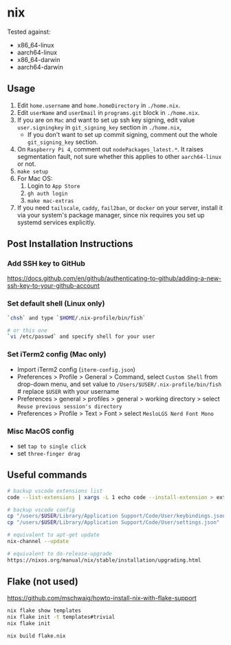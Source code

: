 # nix

Tested against:

- x86_64-linux
- aarch64-linux
- x86_64-darwin
- aarch64-darwin

## Usage

1. Edit `home.username` and `home.homeDirectory` in `./home.nix`.
2. Edit `userName` and `userEmail` in `programs.git` block in `./home.nix`.
3. If you are on `Mac` and want to set up ssh key signing, edit value `user.signingkey` in `git_signing_key` section in `./home.nix`,
   - If you don't want to set up commit signing, comment out the whole `git_signing_key` section.
4. On `Raspberry Pi 4`, comment out `nodePackages_latest.*`. It raises segmentation fault, not sure whether this applies to other `aarch64-linux` or not.
5. `make setup`
6. For Mac OS:
   1. Login to `App Store`
   2. `gh auth login`
   3. `make mac-extras`
7. If you need `tailscale`, `caddy`, `fail2ban`, or `docker` on your server, install it via your system's package manager, since nix requires you set up systemd services explicitly.

## Post Installation Instructions

### Add SSH key to GitHub

<https://docs.github.com/en/github/authenticating-to-github/adding-a-new-ssh-key-to-your-github-account>

### Set default shell (Linux only)

```bash
`chsh` and type `$HOME/.nix-profile/bin/fish`

# or this one
`vi /etc/passwd` and specify shell for your user
```

### Set iTerm2 config (Mac only)

- Import iTerm2 config (`iterm-config.json`)
- Preferences > Profile > General > Command, select `Custom Shell` from drop-down menu, and set value to `/Users/$USER/.nix-profile/bin/fish` # replace `$USER` with your username
- Preferences > general > profiles > general > working directory > select `Reuse previous session's directory`
- Preferences > Profile > Text > Font > select `MesloLGS Nerd Font Mono`

### Misc MacOS config

- set `tap to single click`
- set `three-finger drag`

## Useful commands

```bash
# backup vscode extensions list
code --list-extensions | xargs -L 1 echo code --install-extension > ext_install.sh

# backup vscode config
cp "/users/$USER/Library/Application Support/Code/User/keybindings.json" .
cp "/users/$USER/Library/Application Support/Code/User/settings.json" .

# equivalent to apt-get update
nix-channel --update

# equivalent to do-release-upgrade
https://nixos.org/manual/nix/stable/installation/upgrading.html
```

## Flake (not used)

<https://github.com/mschwaig/howto-install-nix-with-flake-support>

```bash
nix flake show templates
nix flake init -t templates#trivial
nix flake init

nix build flake.nix
```
